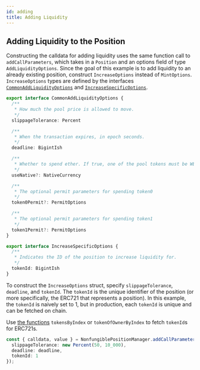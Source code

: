 ```yaml
---
id: adding
title: Adding Liquidity
---
```


## Adding Liquidity to the Position

Constructing the calldata for adding liquidity uses the same function call to `addCallParameters`, which takes in a `Position` and an options field of type `AddLiquidityOptions`. Since the goal of this example is to add liquidity to an already existing position, construct `IncreaseOptions` instead of `MintOptions`. `IncreaseOptions` types are defined by the interfaces [`CommonAddLiquidityOptions`](https://docs.uniswap.org/sdk/reference/interfaces/CommonAddLiquidityOptions) and [`IncreaseSpecificOptions`](https://docs.uniswap.org/sdk/reference/interfaces/IncreaseSpecificOptions).

```typescript
export interface CommonAddLiquidityOptions {
  /**
   * How much the pool price is allowed to move.
   */
  slippageTolerance: Percent

  /**
   * When the transaction expires, in epoch seconds.
   */
  deadline: BigintIsh

  /**
   * Whether to spend ether. If true, one of the pool tokens must be WETH, by default false
   */
  useNative?: NativeCurrency

  /**
   * The optional permit parameters for spending token0
   */
  token0Permit?: PermitOptions

  /**
   * The optional permit parameters for spending token1
   */
  token1Permit?: PermitOptions
}

export interface IncreaseSpecificOptions {
  /**
   * Indicates the ID of the position to increase liquidity for.
   */
  tokenId: BigintIsh
}
```

To construct the `IncreaseOptions` struct, specify `slippageTolerance`, `deadline`, and `tokenId`. The `tokenId` is the unique identifier of the position (or more specifically, the ERC721 that represents a position). In this example, the `tokenId` is naively set to 1, but in production, each `tokenId` is unique and can be fetched on chain.

Use [the functions](https://docs.openzeppelin.com/contracts/2.x/api/token/erc721#ERC721Enumerable-tokenOfOwnerByIndex-address-uint256-) `tokensByIndex` or `tokenOfOwnerByIndex` to fetch `tokenId`s for ERC721s.

```typescript
const { calldata, value } = NonfungiblePositionManager.addCallParameters(position, {
  slippageTolerance: new Percent(50, 10_000),
  deadline: deadline,
  tokenId: 1
});
```
